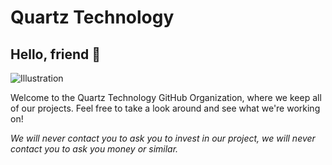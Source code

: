 # Quartz Technology

## Hello, friend 👋

![Illustration](https://github.com/quartz-technology/.github/assets/61348595/a9841e12-ceec-4be9-a0ff-35c6b2f527da)

Welcome to the Quartz Technology GitHub Organization, where we keep all of our projects. Feel free to take a look around and see what we're working on!

*We will never contact you to ask you to invest in our project, we will never contact you to ask you money or similar.*
